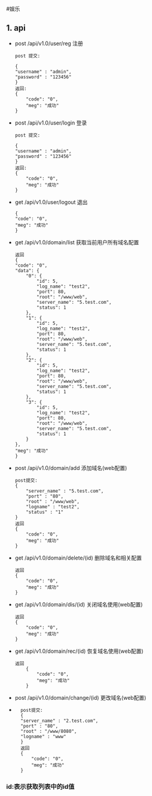 #娱乐
## 1. api 
- 	post	/api/v1.0/user/reg		注册

		post 提交:

		{
		"username" : "admin",
		"password" : "123456"
		}
		返回:
		{
		    "code": "0",
		    "meg": "成功"
		}

- 	post	/api/v1.0/user/login	登录

		post 提交:

		{
		"username" : "admin",
		"password" : "123456"
		}
		返回:
		{
		    "code": "0",
		    "meg": "成功"
		}

- 	get		/api/v1.0/user/logout	退出
	
		{
	    "code": "0",
	    "meg": "成功"
		}

- 	get		/api/v1.0/domain/list	获取当前用户所有域名配置
	
		返回
		{
	    "code": "0",
	    "data": {
	        "0": {
	            "id": 5,
	            "log_name": "test2",
	            "port": 80,
	            "root": "/www/web",
	            "server_name": "5.test.com",
	            "status": 1
	        },
	        "1": {
	            "id": 5,
	            "log_name": "test2",
	            "port": 80,
	            "root": "/www/web",
	            "server_name": "5.test.com",
	            "status": 1
	        },
	        "2": {
	            "id": 5,
	            "log_name": "test2",
	            "port": 80,
	            "root": "/www/web",
	            "server_name": "5.test.com",
	            "status": 1
	        },
	        "3": {
	            "id": 5,
	            "log_name": "test2",
	            "port": 80,
	            "root": "/www/web",
	            "server_name": "5.test.com",
	            "status": 1
	        }
	    },
	    "meg": "成功"
		}

- 	post	/api/v1.0/domain/add	添加域名(web配置)

		post提交:
		{
			"server_name" : "5.test.com",
			"port" : "80",
			"root" : "/www/web",
			"logname" : "test2",
			"status" : "1"
		}
		返回
		{
		    "code": "0",
		    "meg": "成功"
		}


- 	get		/api/v1.0/domain/delete/(id)	删除域名和相关配置
		
		返回
		{
		    "code": "0",
		    "meg": "成功"
		}
	
- 	get		/api/v1.0/domain/dis/(id)		关闭域名使用(web配置)
	
		返回
		{
		    "code": "0",
		    "meg": "成功"
		}
	
- 	get		/api/v1.0/domain/rec/(id)	恢复域名使用(web配置)

		返回
			{
			    "code": "0",
			    "meg": "成功"
			}

- 	post	/api/v1.0/domain/change/(id)	更改域名(web配置)
- 	
		post提交:
		{
		"server_name" : "2.test.com",
		"port" : "80",
		"root" : "/www/8080",
		"logname" : "www"
		}
		返回
		{
		    "code": "0",
		    "meg": "成功"
		}

### id:表示获取列表中的id值
	
	
